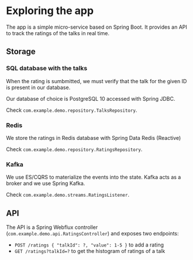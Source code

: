 # Exploring the app

The app is a simple micro-service based on Spring Boot. It provides an API to track the ratings of the talks in real time.

## Storage
### SQL database with the talks
When the rating is sumbmitted, we must verify that the talk for the given ID is present in our database.

Our database of choice is PostgreSQL 10 accessed with Spring JDBC.

Check `com.example.demo.repository.TalksRepository`.

### Redis
We store the ratings in Redis database with Spring Data Redis (Reactive)

Check `com.example.demo.repository.RatingsRepository`.

### Kafka
We use ES/CQRS to materialize the events into the state. Kafka acts as a broker and we use Spring Kafka.

Check `com.example.demo.streams.RatingsListener`.

## API
The API is a Spring Webflux controller (`com.example.demo.api.RatingsController`) and exposes two endpoints:
* `POST /ratings { "talkId": ?, "value": 1-5 }` to add a rating
* `GET /ratings?talkId=?` to get the histogram of ratings of a talk


